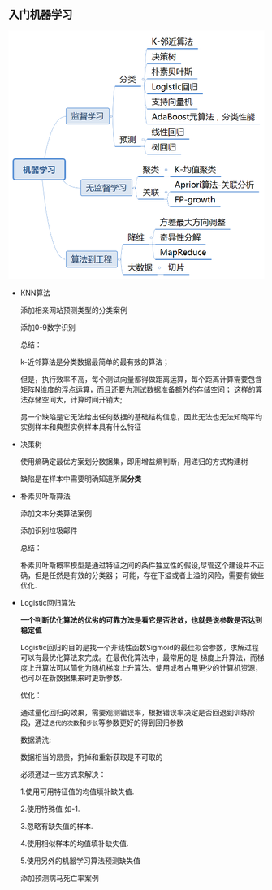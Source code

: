 ## 入门机器学习

![img{100}](app/resouce/ml_learn.png)

- KNN算法

  添加相亲网站预测类型的分类案例
  
  添加0-9数字识别
  
  总结：
  
  k-近邻算法是分类数据最简单的最有效的算法；
  
  但是，执行效率不高，每个测试向量都得做距离运算，每个距离计算需要包含矩阵N维度的浮点运算，而且还要为测试数据准备额外的存储空间；
  这样的算法存储空间大，计算时间开销大;
  
  另一个缺陷是它无法给出任何数据的基础结构信息，因此无法也无法知晓平均实例样本和典型实例样本具有什么特征

- 决策树
  
  使用熵确定最优方案划分数据集，即用增益熵判断，用递归的方式构建树
  
  缺陷是在样本中需要明确知道所属**分类**
  

- 朴素贝叶斯算法
  
  添加文本分类算法案例
  
  添加识别垃圾邮件
  
  总结：
  
  朴素贝叶斯概率模型是通过特征之间的条件独立性的假设,尽管这个建设并不正确，但是任然是有效的分类器；
  可能，存在下溢或者上溢的风险，需要有做些优化.

- Logistic回归算法

  **一个判断优化算法的优劣的可靠方法是看它是否收敛，也就是说参数是否达到稳定值**
  
  Logistic回归的目的是找一个非线性函数Sigmoid的最佳拟合参数，求解过程可以有最优化算法来完成。在最优化算法中，最常用的是
  梯度上升算法，而梯度上升算法可以简化为随机梯度上升算法。使用或者占用更少的计算机资源，也可以在新数据集来时更新参数.
  
  优化：
  
  通过量化回归的效果，需要观测错误率，根据错误率决定是否回退到训练阶段，通过`迭代的次数`和`步长`等参数更好的得到回归参数
  
  数据清洗:
  
  数据相当的昂贵，扔掉和重新获取是不可取的
  
  必须通过一些方式来解决：
  
  1.使用可用特征值的均值填补缺失值.
  
  2.使用特殊值 如-1.
  
  3.忽略有缺失值的样本.
  
  4.使用相似样本的均值填补缺失值.
  
  5.使用另外的机器学习算法预测缺失值
  
  
  添加预测病马死亡率案例
  